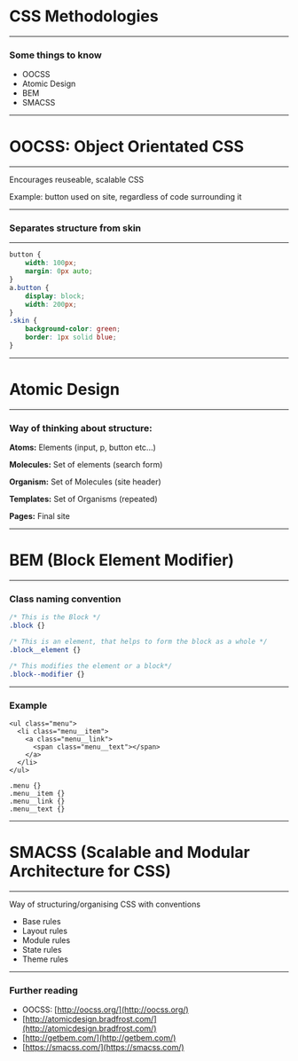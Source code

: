 # CSS Methodologies

---

### Some things to know

- OOCSS
- Atomic Design
- BEM
- SMACSS

---

# OOCSS: Object Orientated CSS

---

Encourages reuseable, scalable CSS

Example: button used on site, regardless of code surrounding it

---

### Separates structure from skin

---

```css
button {
	width: 100px;
	margin: 0px auto;
}
a.button {
	display: block;
	width: 200px;
}
.skin {
	background-color: green;
	border: 1px solid blue;
}
```
---

# Atomic Design

---

### Way of thinking about structure:

**Atoms:** Elements (input, p, button etc...)

**Molecules:** Set of elements (search form)

**Organism:** Set of Molecules (site header)

**Templates:** Set of Organisms (repeated)

**Pages:** Final site

---

# BEM (Block Element Modifier)

---

### Class naming convention

```css
/* This is the Block */
.block {}

/* This is an element, that helps to form the block as a whole */
.block__element {}

/* This modifies the element or a block*/
.block--modifier {}
```

---

### Example

```
<ul class="menu">
  <li class="menu__item">
    <a class="menu__link">
      <span class="menu__text"></span>
    </a>
  </li>
</ul>

.menu {}
.menu__item {}
.menu__link {}
.menu__text {}
```

---

# SMACSS (Scalable and Modular Architecture for CSS)

---

Way of structuring/organising CSS with conventions

- Base rules
- Layout rules
- Module rules
- State rules
- Theme rules

---

### Further reading

- OOCSS: [http://oocss.org/](http://oocss.org/)
- [http://atomicdesign.bradfrost.com/](http://atomicdesign.bradfrost.com/)
- [http://getbem.com/](http://getbem.com/)
- [https://smacss.com/](https://smacss.com/)




















